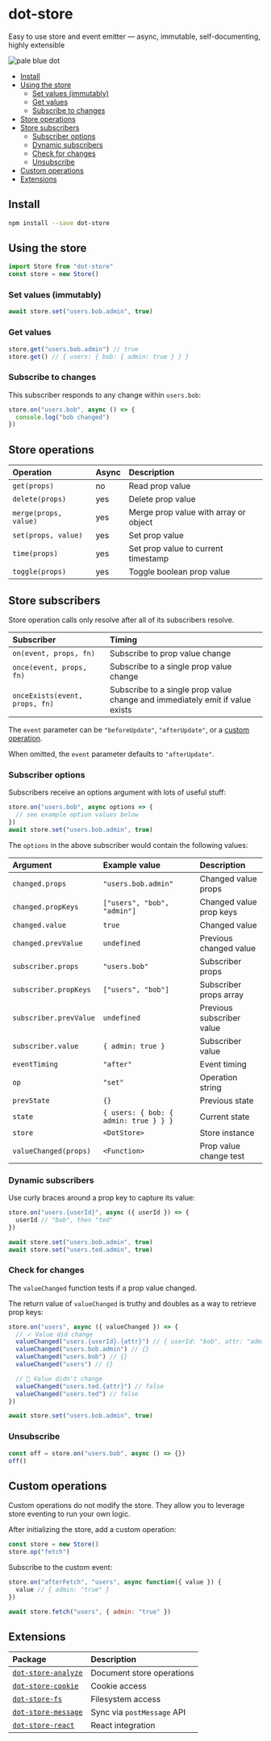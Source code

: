 # dot-store

Easy to use store and event emitter — async, immutable, self-documenting, highly extensible

![pale blue dot](https://qph.fs.quoracdn.net/main-qimg-347d2c178e6bf511ee5b91e8276c79fa)

<!-- START doctoc generated TOC please keep comment here to allow auto update -->
<!-- DON'T EDIT THIS SECTION, INSTEAD RE-RUN doctoc TO UPDATE -->

- [Install](#install)
- [Using the store](#using-the-store)
  - [Set values (immutably)](#set-values-immutably)
  - [Get values](#get-values)
  - [Subscribe to changes](#subscribe-to-changes)
- [Store operations](#store-operations)
- [Store subscribers](#store-subscribers)
  - [Subscriber options](#subscriber-options)
  - [Dynamic subscribers](#dynamic-subscribers)
  - [Check for changes](#check-for-changes)
  - [Unsubscribe](#unsubscribe)
- [Custom operations](#custom-operations)
- [Extensions](#extensions)

<!-- END doctoc generated TOC please keep comment here to allow auto update -->

## Install

```bash
npm install --save dot-store
```

## Using the store

```js
import Store from "dot-store"
const store = new Store()
```

### Set values (immutably)

```js
await store.set("users.bob.admin", true)
```

### Get values

```js
store.get("users.bob.admin") // true
store.get() // { users: { bob: { admin: true } } }
```

### Subscribe to changes

This subscriber responds to any change within `users.bob`:

```js
store.on("users.bob", async () => {
  console.log("bob changed")
})
```

## Store operations

| Operation             | Async | Description                           |
| :-------------------- | :---- | :------------------------------------ |
| `get(props)`          | no    | Read prop value                       |
| `delete(props)`       | yes   | Delete prop value                     |
| `merge(props, value)` | yes   | Merge prop value with array or object |
| `set(props, value)`   | yes   | Set prop value                        |
| `time(props)`         | yes   | Set prop value to current timestamp   |
| `toggle(props)`       | yes   | Toggle boolean prop value             |

## Store subscribers

Store operation calls only resolve after all of its subscribers resolve.

| Subscriber                     | Timing                                                                       |
| :----------------------------- | :--------------------------------------------------------------------------- |
| `on(event, props, fn)`         | Subscribe to prop value change                                               |
| `once(event, props, fn)`       | Subscribe to a single prop value change                                      |
| `onceExists(event, props, fn)` | Subscribe to a single prop value change and immediately emit if value exists |

The `event` parameter can be `"beforeUpdate"`, `"afterUpdate"`, or a [custom operation](#custom-operations).

When omitted, the `event` parameter defaults to `"afterUpdate"`.

### Subscriber options

Subscribers receive an options argument with lots of useful stuff:

```js
store.on("users.bob", async options => {
  // see example option values below
})
await store.set("users.bob.admin", true)
```

The `options` in the above subscriber would contain the following values:

| Argument               | Example value                         | Description               |
| :--------------------- | :------------------------------------ | :------------------------ |
| `changed.props`        | `"users.bob.admin"`                   | Changed value props       |
| `changed.propKeys`     | `["users", "bob", "admin"]`           | Changed value prop keys   |
| `changed.value`        | `true`                                | Changed value             |
| `changed.prevValue`    | `undefined`                           | Previous changed value    |
| `subscriber.props`     | `"users.bob"`                         | Subscriber props          |
| `subscriber.propKeys`  | `["users", "bob"]`                    | Subscriber props array    |
| `subscriber.prevValue` | `undefined`                           | Previous subscriber value |
| `subscriber.value`     | `{ admin: true }`                     | Subscriber value          |
| `eventTiming`          | `"after"`                             | Event timing              |
| `op`                   | `"set"`                               | Operation string          |
| `prevState`            | `{}`                                  | Previous state            |
| `state`                | `{ users: { bob: { admin: true } } }` | Current state             |
| `store`                | `<DotStore>`                          | Store instance            |
| `valueChanged(props)`  | `<Function>`                          | Prop value change test    |

### Dynamic subscribers

Use curly braces around a prop key to capture its value:

```js
store.on("users.{userId}", async ({ userId }) => {
  userId // "bob", then "ted"
})

await store.set("users.bob.admin", true)
await store.set("users.ted.admin", true)
```

### Check for changes

The `valueChanged` function tests if a prop value changed.

The return value of `valueChanged` is truthy and doubles as a way to retrieve prop keys:

```js
store.on("users", async ({ valueChanged }) => {
  // ✓ Value did change
  valueChanged("users.{userId}.{attr}") // { userId: "bob", attr: "admin" }
  valueChanged("users.bob.admin") // {}
  valueChanged("users.bob") // {}
  valueChanged("users") // {}

  // ⃠ Value didn't change
  valueChanged("users.ted.{attr}") // false
  valueChanged("users.ted") // false
})

await store.set("users.bob.admin", true)
```

### Unsubscribe

```js
const off = store.on("users.bob", async () => {})
off()
```

## Custom operations

Custom operations do not modify the store. They allow you to leverage store eventing to run your own logic.

After initializing the store, add a custom operation:

```js
const store = new Store()
store.op("fetch")
```

Subscribe to the custom event:

```js
store.on("afterFetch", "users", async function({ value }) {
  value // { admin: "true" }
})

await store.fetch("users", { admin: "true" })
```

## Extensions

| Package                                                                                                 | Description                |
| :------------------------------------------------------------------------------------------------------ | :------------------------- |
| [`dot-store-analyze`](https://github.com/invrs/dot-store/tree/master/packages/dot-store-analyze#readme) | Document store operations  |
| [`dot-store-cookie`](https://github.com/invrs/dot-store/tree/master/packages/dot-store-cookie#readme)   | Cookie access              |
| [`dot-store-fs`](https://github.com/invrs/dot-store/tree/master/packages/dot-store-fs#readme)           | Filesystem access          |
| [`dot-store-message`](https://github.com/invrs/dot-store/tree/master/packages/dot-store-message#readme) | Sync via `postMessage` API |
| [`dot-store-react`](https://github.com/invrs/dot-store/tree/master/packages/dot-store-react#readme)     | React integration          |
